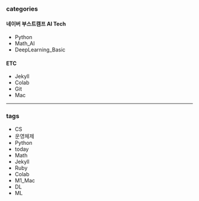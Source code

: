 ### categories

#### 네이버 부스트캠프 AI Tech

- Python
- Math_AI
- DeepLearning_Basic

#### ETC

- Jekyll
- Colab
- Git
- Mac

---

### tags

- CS
- 운영체제
- Python
- today
- Math
- Jekyll
- Ruby
- Colab
- M1_Mac
- DL
- ML
